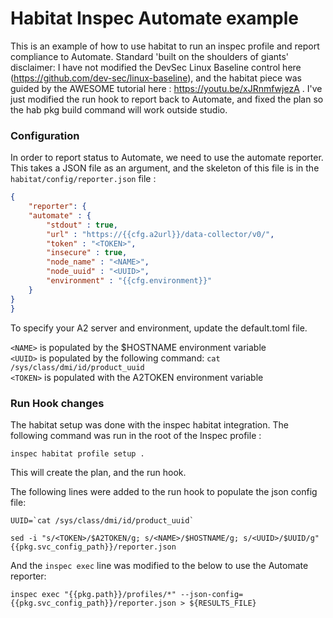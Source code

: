 Habitat Inspec Automate example
=====================

This is an example of how to use habitat to run an inspec profile and report compliance to Automate. 
Standard 'built on the shoulders of giants' disclaimer: I have not modified the DevSec Linux Baseline control here (<https://github.com/dev-sec/linux-baseline>), and the habitat piece was guided by the AWESOME tutorial here : <https://youtu.be/xJRnmfwjezA> . I've just modified the run hook to report back to Automate, and fixed the plan so the hab pkg build command will work outside studio.


### Configuration
In order to report status to Automate, we need to use the automate reporter. This takes a JSON file as an argument, and the skeleton of this file is in the `habitat/config/reporter.json` file : 
``` json
{ 
    "reporter": {
    "automate" : {
        "stdout" : true,
        "url" : "https://{{cfg.a2url}}/data-collector/v0/",
        "token" : "<TOKEN>",
        "insecure" : true,
        "node_name" : "<NAME>",
        "node_uuid" : "<UUID>",  
        "environment" : "{{cfg.environment}}"
    }
}
}
```

To specify your A2 server and environment, update the default.toml file.   

`<NAME>` is populated by the $HOSTNAME environment variable   
`<UUID>` is populated by the following command: `cat /sys/class/dmi/id/product_uuid`   
`<TOKEN>` is populated with the A2TOKEN environment variable

### Run Hook changes
The habitat setup was done with the inspec habitat integration. The following command was run in the root of the Inspec profile :
```text 
inspec habitat profile setup .
```
This will create the plan, and the run hook. 

The following lines were added to the run hook to populate the json config file: 
```text
UUID=`cat /sys/class/dmi/id/product_uuid`

sed -i "s/<TOKEN>/$A2TOKEN/g; s/<NAME>/$HOSTNAME/g; s/<UUID>/$UUID/g" {{pkg.svc_config_path}}/reporter.json
```
And the `inspec exec` line was modified to the below to use the Automate reporter:
```text
inspec exec "{{pkg.path}}/profiles/*" --json-config={{pkg.svc_config_path}}/reporter.json > ${RESULTS_FILE}
```

